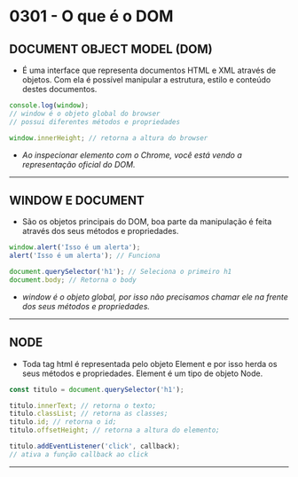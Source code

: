 # 0301 - O que é o DOM

## DOCUMENT OBJECT MODEL (DOM)

* É uma interface que representa documentos HTML e XML através de objetos. Com ela é possível manipular a estrutura, estilo e conteúdo destes documentos.

~~~javascript
console.log(window);
// window é o objeto global do browser
// possui diferentes métodos e propriedades

window.innerHeight; // retorna a altura do browser
~~~

* *Ao inspecionar elemento com o Chrome, você está vendo a representação oficial do DOM.*

___

## WINDOW E DOCUMENT

* São os objetos principais do DOM, boa parte da manipulação é feita através dos seus métodos e propriedades.

~~~javascript
window.alert('Isso é um alerta');
alert('Isso é um alerta'); // Funciona

document.querySelector('h1'); // Seleciona o primeiro h1
document.body; // Retorna o body
~~~

* *window é o objeto global, por isso não precisamos chamar ele na frente dos seus métodos e propriedades.*

___

## NODE

* Toda tag html é representada pelo objeto Element e por isso herda os seus métodos e propriedades. Element é um tipo de objeto Node.

~~~javascript
const titulo = document.querySelector('h1');

titulo.innerText; // retorna o texto;
titulo.classList; // retorna as classes;
titulo.id; // retorna o id;
titulo.offsetHeight; // retorna a altura do elemento;

titulo.addEventListener('click', callback);
// ativa a função callback ao click
~~~

___
